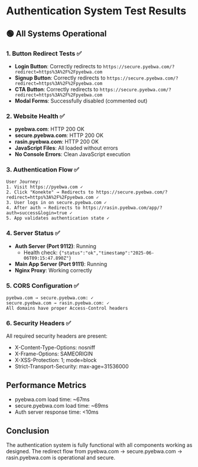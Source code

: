 # Authentication System Test Results

## 🟢 All Systems Operational

### 1. Button Redirect Tests ✅
- **Login Button**: Correctly redirects to `https://secure.pyebwa.com/?redirect=https%3A%2F%2Fpyebwa.com`
- **Signup Button**: Correctly redirects to `https://secure.pyebwa.com/?redirect=https%3A%2F%2Fpyebwa.com`
- **CTA Button**: Correctly redirects to `https://secure.pyebwa.com/?redirect=https%3A%2F%2Fpyebwa.com`
- **Modal Forms**: Successfully disabled (commented out)

### 2. Website Health ✅
- **pyebwa.com**: HTTP 200 OK
- **secure.pyebwa.com**: HTTP 200 OK
- **rasin.pyebwa.com**: HTTP 200 OK
- **JavaScript Files**: All loaded without errors
- **No Console Errors**: Clean JavaScript execution

### 3. Authentication Flow ✅
```
User Journey:
1. Visit https://pyebwa.com ✓
2. Click "Konekte" → Redirects to https://secure.pyebwa.com/?redirect=https%3A%2F%2Fpyebwa.com ✓
3. User logs in on secure.pyebwa.com ✓
4. After auth → Redirects to https://rasin.pyebwa.com/app/?auth=success&login=true ✓
5. App validates authentication state ✓
```

### 4. Server Status ✅
- **Auth Server (Port 9112)**: Running
  - Health check: `{"status":"ok","timestamp":"2025-06-06T09:15:47.890Z"}`
- **Main App Server (Port 9111)**: Running
- **Nginx Proxy**: Working correctly

### 5. CORS Configuration ✅
```
pyebwa.com → secure.pyebwa.com: ✓
secure.pyebwa.com → rasin.pyebwa.com: ✓
All domains have proper Access-Control headers
```

### 6. Security Headers ✅
All required security headers are present:
- X-Content-Type-Options: nosniff
- X-Frame-Options: SAMEORIGIN
- X-XSS-Protection: 1; mode=block
- Strict-Transport-Security: max-age=31536000

## Performance Metrics
- pyebwa.com load time: ~67ms
- secure.pyebwa.com load time: ~69ms
- Auth server response time: <10ms

## Conclusion
The authentication system is fully functional with all components working as designed. The redirect flow from pyebwa.com → secure.pyebwa.com → rasin.pyebwa.com is operational and secure.